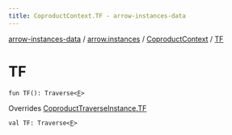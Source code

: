 ```yaml
---
title: CoproductContext.TF - arrow-instances-data
---
```


[arrow-instances-data](../../index.html) / [arrow.instances](../index.html) / [CoproductContext](index.html) / [TF](./-t-f.html)

# TF

`fun TF(): Traverse<`[`F`](index.html#F)`>`

Overrides [CoproductTraverseInstance.TF](../-coproduct-traverse-instance/-t-f.html)


`val TF: Traverse<`[`F`](index.html#F)`>`